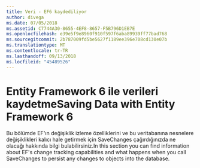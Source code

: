 ```yaml
---
title: Veri - EF6 kaydediliyor
author: divega
ms.date: 07/05/2018
ms.assetid: C7744A30-8655-4EF8-8657-F5B796D1EB7E
ms.openlocfilehash: e39e5f9e8960f910f597f6aba89939ff77bad768
ms.sourcegitcommit: 2b787009fd5be5627f1189ee396e708cd130e07b
ms.translationtype: MT
ms.contentlocale: tr-TR
ms.lasthandoff: 09/13/2018
ms.locfileid: "45489526"
---
```

# <a name="saving-data-with-entity-framework-6"></a><span data-ttu-id="6a1a7-102">Entity Framework 6 ile verileri kaydetme</span><span class="sxs-lookup"><span data-stu-id="6a1a7-102">Saving Data with Entity Framework 6</span></span>

<span data-ttu-id="6a1a7-103">Bu bölümde EF'ın değişiklik izleme özelliklerini ve bu veritabanına nesnelere değişiklikleri kalıcı hale getirmek için SaveChanges çağırdığınızda ne olacağı hakkında bilgi bulabilirsiniz.</span><span class="sxs-lookup"><span data-stu-id="6a1a7-103">In this section you can find information about EF's change tracking capabilities and what happens when you call SaveChanges to persist any changes to objects into the database.</span></span>
